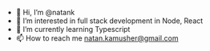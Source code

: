 - 👋 Hi, I’m @natank
- 👀 I’m interested in full stack development in Node, React
- 🌱 I’m currently learning Typescript
- 📫 How to reach me natan.kamusher@gmail.com

<!---
natank/natank is a ✨ special ✨ repository because its `README.md` (this file) appears on your GitHub profile.
You can click the Preview link to take a look at your changes.
--->
